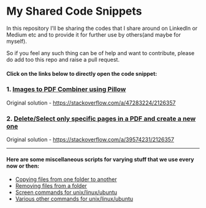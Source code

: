 # My Shared Code Snippets

In this repository I'll be sharing the codes that I share around on LinkedIn or 
Medium etc and to provide it for further use by others(and maybe for myself).

So if you feel any such thing can be of help and want to contribute, please do 
add too this repo and raise a pull request.

#### Click on the links below to directly open the code snippet:

### 1. [Images to PDF Combiner using Pillow](https://github.com/amitamola/shared_code_snippets/blob/main/images_to_pdf.py)
Original solution - https://stackoverflow.com/a/47283224/2126357

### 2. [Delete/Select only specific pages in a PDF and create a new one](https://github.com/amitamola/shared_code_snippets/blob/main/select_page_pdf_creator.py)
Original solution - https://stackoverflow.com/a/39574231/2126357


********************************************************************************
#### Here are some miscellaneous scripts for varying stuff that we use every now or then:
- [Copying files from one folder to another](https://github.com/amitamola/shared_code_snippets/blob/main/miscellaneous/file_copier.py)
- [Removing files from a folder](https://github.com/amitamola/shared_code_snippets/blob/main/miscellaneous/file_remover.py)
- [Screen commands for unix/linux/ubuntu](https://github.com/amitamola/shared_code_snippets/blob/main/miscellaneous/screen_commands.md)
- [Various other commands for unix/linux/ubuntu](https://github.com/amitamola/shared_code_snippets/blob/main/miscellaneous/unix_commands.md)
